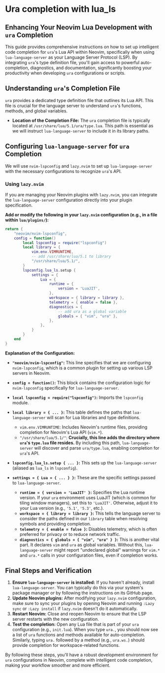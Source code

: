# Ura completion with lua_ls

## Enhancing Your Neovim Lua Development with `ura` Completion

This guide provides comprehensive instructions on how to set up intelligent code completion for `ura`'s Lua API within Neovim, specifically when using `lua-language-server` as your Language Server Protocol (LSP). By integrating `ura`'s type definition file, you'll gain access to powerful auto-completion, diagnostics, and documentation, significantly boosting your productivity when developing `ura` configurations or scripts.

## Understanding `ura`'s Completion File

`ura` provides a dedicated type definition file that outlines its Lua API. This file is crucial for the language server to understand `ura`'s functions, methods, and global variables.

* **Location of the Completion File:**
  The `ura` completion file is typically located at `/usr/share/lua/5.1/ura/type.lua`. This path is essential as we will instruct `lua-language-server` to include it in its library paths.

## Configuring `lua-language-server` for `ura` Completion

We will use `nvim-lspconfig` and `lazy.nvim` to set up `lua-language-server` with the necessary configurations to recognize `ura`'s API.

### Using `lazy.nvim`

If you are managing your Neovim plugins with `lazy.nvim`, you can integrate the `lua-language-server` configuration directly into your plugin specification.

**Add or modify the following in your `lazy.nvim` configuration (e.g., in a file within `lua/plugins/`):**

```lua
return {
    "neovim/nvim-lspconfig",
    config = function()
        local lspconfig = require("lspconfig")
        local library = {
            vim.env.VIMRUNTIME,
            -- add /usr/share/lua/5.1 to library
            "/usr/share/lua/5.1/",
        }
        lspconfig.lua_ls.setup {
            settings = {
                Lua = {
                    runtime = {
                        version = 'LuaJIT',
                    },
                    workspace = { library = library },
                    telemetry = { enable = false },
                    diagnostics = {
                        -- add ura as a global variable
                        globals = { "vim", "ura" },
                    },
                },
            }
        }
    end
}
```

**Explanation of the Configuration:**

* **`"neovim/nvim-lspconfig"`:** This line specifies that we are configuring `nvim-lspconfig`, which is a common plugin for setting up various LSP servers in Neovim.
* **`config = function()`:** This block contains the configuration logic for `nvim-lspconfig` specifically for `lua-language-server`.
* **`local lspconfig = require("lspconfig")`:** Imports the `lspconfig` module.
* **`local library = { ... }`:** This table defines the paths that `lua-language-server` will scan for Lua libraries and type definitions.

  * `vim.env.VIMRUNTIME`: Includes Neovim's runtime files, providing completion for Neovim's Lua API (`vim.*`).
  * `"/usr/share/lua/5.1/"`: **Crucially, this line adds the directory where `ura`'s `type.lua` file resides.** By including this path, `lua-language-server` will discover and parse `ura/type.lua`, enabling completion for `ura`'s API.
* **`lspconfig.lua_ls.setup { ... }`:** This sets up the `lua-language-server` (aliased as `lua_ls` in `lspconfig`).
* **`settings = { Lua = { ... } }`:** These are the specific settings passed to `lua-language-server`.

  * **`runtime = { version = 'LuaJIT' }`:** Specifies the Lua runtime version. If your `ura` environment uses LuaJIT (which is common for tiling window managers), set this to `'LuaJIT'`. Otherwise, adjust it to your Lua version (e.g., `'5.1'`, `'5.3'`, etc.).
  * **`workspace = { library = library }`:** This tells the language server to consider the paths defined in our `library` table when resolving symbols and providing completion.
  * **`telemetry = { enable = false }`:** Disables telemetry, which is often preferred for privacy or to reduce network traffic.
  * **`diagnostics = { globals = { "vim", "ura" } }`:** This is another vital part. It declares `vim` and `ura` as global variables. Without this, `lua-language-server` might report "undeclared global" warnings for `vim.*` and `ura.*` calls in your configuration files, even if completion works.

## Final Steps and Verification

1. **Ensure `lua-language-server` is installed:**
   If you haven't already, install `lua-language-server`. You can typically do this via your system's package manager or by following the instructions on its GitHub page.
2. **Update Neovim plugins:**
   After modifying your `lazy.nvim` configuration, make sure to sync your plugins by opening Neovim and running `:Lazy sync` or `:Lazy install` if `lazy.nvim` doesn't do it automatically.
3. **Restart Neovim:**
   Close and reopen Neovim to ensure that the LSP server restarts with the new configuration.
4. **Test the completion:**
   Open any Lua file that is part of your `ura` configuration (e.g., `init.lua`). When you type `ura.`, you should now see a list of `ura` functions and methods available for auto-completion. Similarly, typing `ura.` followed by a method (e.g., `ura.ws.`) should provide completion for workspace-related functions.

By following these steps, you'll have a robust development environment for `ura` configurations in Neovim, complete with intelligent code completion, making your workflow smoother and more efficient.
